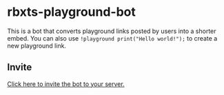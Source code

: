 # rbxts-playground-bot
This is a bot that converts playground links posted by users into a shorter embed.
You can also use `!playground print("Hello world!");` to create a new playground link.

## Invite
[Click here to invite the bot to your server.](https://discord.com/api/oauth2/authorize?client_id=813046688569622561&permissions=10240&scope=bot)
